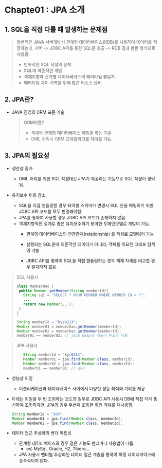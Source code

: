 # Chapte01 : JPA 소개

## 1. SQL을 직접 다룰 때 발생하는 문제점

> 일반적인 JAVA 서버개발시 관계형 데이터베이스\(RDB\)를 사용하여 데이터를 저장하는데, 서버 -&gt; JDBC API를 통한 SQL문 호출 -&gt; RDB 결과 반환 형식으로 사용함.
>
> * 반복적인 SQL 작성의 문제
> * SQL에 의존적인 개발
> * 객체지향과 관계형 데이터베이스의 페러다임 불일치
> * 페러다임 차이 극복을 위해 많은 리소스 낭비

## 2. JPA란?

* JAVA 진영의 ORM 표준 기술

  > ORM이란?
  >
  > * 객체와 관계형 데이터베이스 매핑을 하는 기술
  > * DML 처리시 ORM 프레임워크를 처리를 가능.

## 3. JPA의 필요성

* 생산성 증가
  
  * DML 처리를 위한 SQL 작성대신 JPA가 제공하는 기능으로 SQL 작성이 생략됨.
* 유지보수 비용 감소
  * SQL을 직접 핸들링할 경우 테이블 스키마가 변경시 SQL 문을 매핑하기 위한 JDBC API 코드를 모두 변경해야함.
  * JPA를 통하여 사용할 경우 JDBC API 코드가 존재하지 않음.
  * 객체지향적인 설계로 좋은 유지보수하기 용이한 도메인모델로 개발이 가능. 
    * 관계형 데이터베이스의 연관관계\(relationship\) 를 객체로 모델링이 가능
    
    * 실행되는 SQL문에 의존적인 대이터가 아니라, 객체를 이요한 그래프 탐색이 가능
    
    * JDBC API를 통하여 SQL을 직접 핸들링하는 경우 객체 자체를 비교할 경우 일치하지 않음.
    
      

> SQL 사용시
>
> ```java
> class MemberDao {
>  public Member getMember(String memberId){
>    String sql = "SELECT * FROM MEMBER WHERE MEMBER_ID = ?";
>    ...
>    return new Member(...);
>  }
> }
> 
> String memberId = "kys0213";
> Member member01 = memberDao.getMember(memberId);
> Member member02 = memberDao.getMember(memberId);
> member01 == member02; // java heap의 메모리 주소가 다름.
> ```



> JPA 사용시
>
> ```java
>    String memberId = "kys0213";
>    Member member01 = jpa.find(Member.class, memberId);
>    Member member02 = jpa.find(Member.class, memberId);
>    member01 == member02; // 같다
> ```
>



* 성능상 이점
  
  * 어플리케이션과 데이터베이스 사이에서 다양한 성능 최적화 기회를 제공
* 아래는 회원을 두 번 조회하는 코드의 일부로 JDBC API 사용시 DB에 직접 각각 통신하여 조회하지만, JPA의 경우 두번째 조회한 회원 객체를 재사용함.
  
    ```java
    String memberId = "100";
    Member member01 = jpa.find(Member.class, memberId);
    Member member02 = jpa.find(Member.class, memberId);
    ```
  
* 데이터 접근 추상화와 벤더 독립성
  * 관계형 데이터베이스의 경우 같은 기능도 벤더마다 사용법이 다름. 
    * ex\) MySql, Oracle, H2, Tibero...
  * JPA 사용시 벤더별 추상화된 데이터 접근 계층을 통하여 특정 데이터베이스에 종속적이지 않다.
